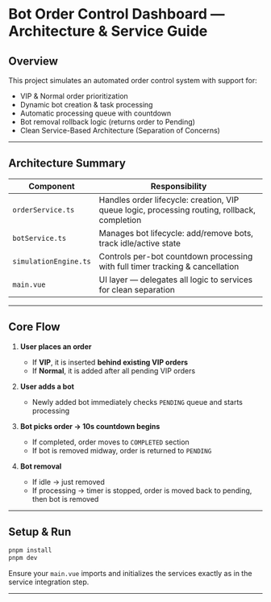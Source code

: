 # Bot Order Control Dashboard — Architecture & Service Guide

## Overview

This project simulates an automated order control system with support for:

- VIP & Normal order prioritization
- Dynamic bot creation & task processing
- Automatic processing queue with countdown
- Bot removal rollback logic (returns order to Pending)
- Clean Service-Based Architecture (Separation of Concerns)

---

## Architecture Summary

| Component             | Responsibility                                                                               |
| --------------------- | -------------------------------------------------------------------------------------------- |
| `orderService.ts`     | Handles order lifecycle: creation, VIP queue logic, processing routing, rollback, completion |
| `botService.ts`       | Manages bot lifecycle: add/remove bots, track idle/active state                              |
| `simulationEngine.ts` | Controls per-bot countdown processing with full timer tracking & cancellation                |
| `main.vue`            | UI layer — delegates all logic to services for clean separation                              |

---

## Core Flow

1. **User places an order**

   - If **VIP**, it is inserted **behind existing VIP orders**
   - If **Normal**, it is added after all pending VIP orders

2. **User adds a bot**

   - Newly added bot immediately checks `PENDING` queue and starts processing

3. **Bot picks order → 10s countdown begins**

   - If completed, order moves to `COMPLETED` section
   - If bot is removed midway, order is returned to `PENDING`

4. **Bot removal**
   - If idle → just removed
   - If processing → timer is stopped, order is moved back to pending, then bot is removed

---

## Setup & Run

```bash
pnpm install
pnpm dev
```

Ensure your `main.vue` imports and initializes the services exactly as in the service integration step.

---
